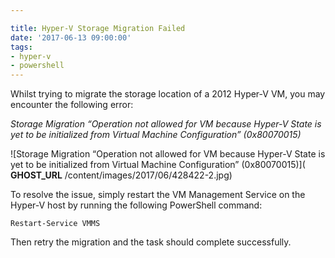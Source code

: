 ```yaml
---

title: Hyper-V Storage Migration Failed
date: '2017-06-13 09:00:00'
tags:
- hyper-v
- powershell
---
```


Whilst trying to migrate the storage location of a 2012 Hyper-V VM, you may encounter the following error:

_Storage Migration “Operation not allowed for VM because Hyper-V State is yet to be initialized from Virtual Machine Configuration” (0x80070015)_

![Storage Migration “Operation not allowed for VM because Hyper-V State is yet to be initialized from Virtual Machine Configuration” (0x80070015)]( __GHOST_URL__ /content/images/2017/06/428422-2.jpg)

To resolve the issue, simply restart the VM Management Service on the Hyper-V host by running the following PowerShell command:

`Restart-Service VMMS`

Then retry the migration and the task should complete successfully.

<!--kg-card-end: markdown-->
